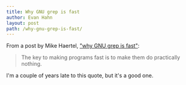 ```yaml
---
title: Why GNU grep is fast
author: Evan Hahn
layout: post
path: /why-gnu-grep-is-fast/
---
```


From a post by Mike Haertel, ["why GNU grep is fast"](http://lists.freebsd.org/pipermail/freebsd-current/2010-August/019310.html):

> The key to making programs fast is to make them do practically nothing.

I'm a couple of years late to this quote, but it's a good one.
